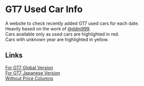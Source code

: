 # GT7 Used Car Info  
A website to check recently added GT7 used cars for each date.  
Heavily based on the work of [@ddm999](https://github.com/ddm999/gt7info).  
Cars available only as used cars are highlighted in red.  
Cars with unknown year are highlighted in yellow.  

## Links
[For GT7 Global Version](https://twajp.github.io/gt7info/)  
[For GT7 Japanese Version](https://twajp.github.io/gt7info/jp)  
[Without Price Columns](https://twajp.github.io/gt7info/noprice)  
